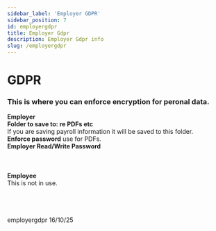 ```yaml
---
sidebar_label: 'Employer GDPR'
sidebar_position: 7
id: employergdpr
title: Employer Gdpr
description: Employer Gdpr info
slug: /employergdpr
---
```


# GDPR

### This is where you can enforce encryption for peronal data.
**Employer**  
**Folder to save to: re PDFs etc**  
If you are saving payroll information it will be saved to this folder.  
**Enforce password** use for PDFs.  
**Employer Read/Write Password**  
<br/>
<br/>
<br/>
**Employee**  
This is not in use.
<br/>
<br/>
<br/>
<br/>
<br/>
employergdpr 16/10/25